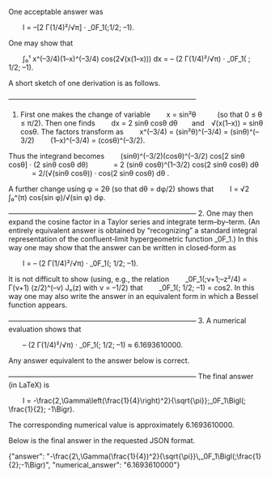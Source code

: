 One acceptable answer was

  I = –[2 Γ(1/4)²/√π] · _0F_1(;1/2; –1).

One may show that

  ∫₀¹ x^(–3/4)(1–x)^(–3/4) cos(2√(x(1–x))) dx = – (2 Γ(1/4)²/√π) · _0F_1( ; 1/2; –1).

A short sketch of one derivation is as follows.

–––––––––––––––––––––––––––––––––––––––––––––––––––––
1. First one makes the change of variable
  x = sin²θ   (so that 0 ≤ θ ≤ π/2).
Then one finds
  dx = 2 sinθ cosθ dθ  and √(x(1–x)) = sinθ cosθ.
The factors transform as
  x^(–3/4) = (sin²θ)^(–3/4) = (sinθ)^(–3/2)
  (1–x)^(–3/4) = (cosθ)^(–3/2).

Thus the integrand becomes
  (sinθ)^(–3/2)(cosθ)^(–3/2) cos[2 sinθ cosθ] · (2 sinθ cosθ dθ)
    = 2 (sinθ cosθ)^(1–3/2) cos(2 sinθ cosθ) dθ
    = 2/(√(sinθ cosθ)) · cos(2 sinθ cosθ) dθ .

A further change using φ = 2θ (so that dθ = dφ/2) shows that
  I = √2 ∫₀^(π) cos(sin φ)/√(sin φ) dφ.

–––––––––––––––––––––––––––––––––––––––––––––––––––––
2. One may then expand the cosine factor in a Taylor series and integrate term–by–term. (An entirely equivalent answer is obtained by “recognizing” a standard integral representation of the confluent‐limit hypergeometric function _0F_1.) In this way one may show that the answer can be written in closed‐form as

  I = – (2 Γ(1/4)²/√π) · _0F_1(; 1/2; –1).

It is not difficult to show (using, e.g., the relation
  _0F_1(;ν+1;–z²/4) = Γ(ν+1) (z/2)^(–ν) Jₙ(z)
with ν = –1/2)
that
  _0F_1(; 1/2; –1) = cos2.
In this way one may also write the answer in an equivalent form in which a Bessel function appears.

–––––––––––––––––––––––––––––––––––––––––––––––––––––
3. A numerical evaluation shows that

  – (2 Γ(1/4)²/√π) · _0F_1(; 1/2; –1) ≈ 6.1693610000.

Any answer equivalent to the answer below is correct.

–––––––––––––––––––––––––––––––––––––––––––––––––––––
The final answer (in LaTeX) is

  I = -\frac{2\,\Gamma\left(\frac{1}{4}\right)^2}{\sqrt{\pi}}\;_0F_1\Bigl(; \frac{1}{2}; -1\Bigr).

The corresponding numerical value is approximately 6.1693610000.
 
Below is the final answer in the requested JSON format.

{"answer": "-\\frac{2\\,\\Gamma(\\frac{1}{4})^2}{\\sqrt{\\pi}}\\,_0F_1\\Bigl(;\\frac{1}{2};-1\\Bigr)", "numerical_answer": "6.1693610000"}